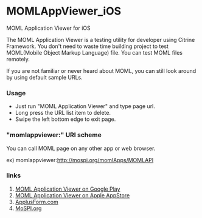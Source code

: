 # MOMLAppViewer_iOS
MOML Application Viewer for iOS 

The MOML Application Viewer is a testing utility for developer using Citrine Framework.
You don't need to waste time building project to test MOML(Mobile Object Markup Language) file.
You can test  MOML files remotely.

If you are not familiar or never heard about MOML, you can still look around by using default sample URLs.

### Usage
* Just run "MOML Application Viewer" and type page url.
* Long press the URL list item to delete.
* Swipe the left bottom edge to exit page.  

### "momlappviewer:" URI scheme
You can call MOML page on any other app or web browser.

ex)
momlappviewer:http://mospi.org/momlApps/MOMLAPI


### links
1. [MOML Application Viewer on Google Play](https://play.google.com/store/apps/details?id=org.mospi.momlappviewer)
2. [MOML Application Viewer on Apple AppStore](http://itunes.apple.com/app/id893554325)
3. [ApplusForm.com](http://applusform.com)
4. [MoSPI.org](http://mospi.org)
